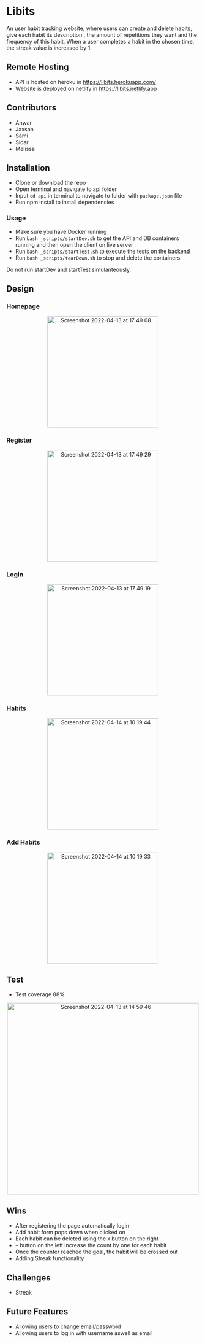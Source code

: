 # Libits
An user habit tracking website, where users can create and delete habits, give each habit its description , the amount of repetitions they want and the frequency of this habit. When a user completes a habit in the chosen time, the streak value is increased by 1.

## Remote Hosting

- API is hosted on heroku in https://libits.herokuapp.com/
- Website is deployed on netlify in https://libits.netlify.app

## Contributors

- Anwar
- Jaxsan
- Sami
- Sidar
- Melissa

## Installation

- Clone or download the repo
- Open terminal and navigate to api folder
- Input `cd api` in terminal to navigate to folder with `package.json` file
- Run npm install to install dependencies

### Usage

- Make sure you have Docker running
- Run `bash _scripts/startDev.sh` to get the API and DB containers running and then open the client on live server
- Run `bash _scripts/startTest.sh` to execute the tests on the backend
- Run `bash _scripts/tearDown.sh` to stop and delete the containers.

Do not run startDev and startTest simulanteously.

## Design

### Homepage

<p align="center"><img width="290" alt="Screenshot 2022-04-13 at 17 49 08" src="https://user-images.githubusercontent.com/58670404/163230701-7736b3d2-84da-47f4-bc0c-a1161e4e2c5d.png"></p>

### Register

<p align="center"><img width="290" alt="Screenshot 2022-04-13 at 17 49 29" src="https://user-images.githubusercontent.com/58670404/163230829-b6372cb5-ffa3-4e5e-bd58-a5d87b1692f5.png"></p>

### Login

<p align="center"><img width="290" alt="Screenshot 2022-04-13 at 17 49 19" src="https://user-images.githubusercontent.com/58670404/163230791-9abdd48d-a23a-44e0-b437-d59997ded62d.png"></p>

### Habits

<p align="center"><img width="290" alt="Screenshot 2022-04-14 at 10 19 44" src="https://user-images.githubusercontent.com/58670404/163354906-388e0fc6-ebd1-4ccf-b230-ac7aa87a1e29.png"></p>

### Add Habits

<p align="center"><img width="290" alt="Screenshot 2022-04-14 at 10 19 33" src="https://user-images.githubusercontent.com/58670404/163354998-931ea8c4-abad-4ba6-b132-3d12ff533c97.png"></p>

## Test

- Test coverage 88%
<p align="center"><img width="500" alt="Screenshot 2022-04-13 at 14 59 46" src="https://user-images.githubusercontent.com/58670404/163197566-600b60ad-dac1-4e28-ac37-87fd8aa82357.png"></p>

## Wins

- After registering the page automatically login
- Add habit form pops down when clicked on
- Each habit can be deleted using the `X` button on the right
- `+` button on the left increase the count by one for each habit
- Once the counter reached the goal, the habit will be crossed out
- Adding Streak functionality

## Challenges

- Streak

## Future Features

- Allowing users to change email/password
- Allowing users to log in with username aswell as email
